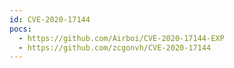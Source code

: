 ```yaml
---
id: CVE-2020-17144
pocs:
  - https://github.com/Airboi/CVE-2020-17144-EXP
  - https://github.com/zcgonvh/CVE-2020-17144
---
```

